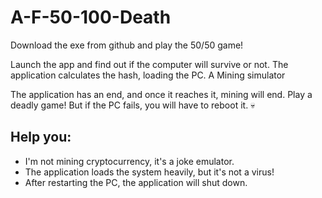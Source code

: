 # A-F-50-100-Death
Download the exe from github and play the 50/50 game!

Launch the app and find out if the computer will survive or not. The application calculates the hash, loading the PC. A Mining simulator

The application has an end, and once it reaches it, mining will end. Play a deadly game! But if the PC fails, you will have to reboot it. 💀

## Help you:
- I'm not mining cryptocurrency, it's a joke emulator.
- The application loads the system heavily, but it's not a virus!
- After restarting the PC, the application will shut down.
